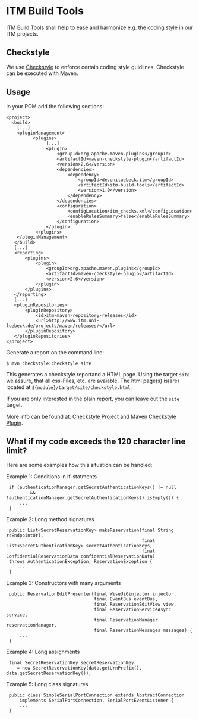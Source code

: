 ITM Build Tools
===============

ITM Build Tools shall help to ease and harmonize e.g. the coding style in our ITM projects.

Checkstyle
----------

We use [Checkstyle][checkstyle] to enforce certain coding style guidlines. Checkstyle can be executed with Maven.

Usage
-----

In your POM add the following sections:

    <project>
      <build>
    	[...]
    	<pluginManagement>
    		  <plugins>     
    		       [...]
                   <plugin>
                       <groupId>org.apache.maven.plugins</groupId>
                       <artifactId>maven-checkstyle-plugin</artifactId>
                       <version>2.6</version>
                       <dependencies>
                           <dependency>
                               <groupId>de.uniluebeck.itm</groupId>
                               <artifactId>itm-build-tools</artifactId>
                               <version>1.0</version>
                           </dependency>
                       </dependencies>
                       <configuration>
                           <configLocation>itm_checks.xml</configLocation>
    			           <enableRulesSummary>false</enableRulesSummary>
                       </configuration>
                   </plugin>
               </plugins>    
    	</pluginManagement>
       </build>
       [...]
       <reporting>
           <plugins>
               <plugin>
                   <groupId>org.apache.maven.plugins</groupId>
                   <artifactId>maven-checkstyle-plugin</artifactId>
                   <version>2.6</version>
               </plugin>
           </plugins>
       </reporting>
       [...]
       <pluginRepositories>
	       <pluginRepository>
			   <id>itm-maven-repository-releases</id>
			   <url>http://www.itm.uni-luebeck.de/projects/maven/releases/</url>
		   </pluginRepository>		   
	   </pluginRepositories>
    </project>

Generate a report on the command line:

    $ mvn checkstyle:checkstyle site

This generates a checkstyle reportand a HTML page. Using the target `site` we assure, that all css-Files, etc. are avaiable. The html page(s) is(are) located at `${module}/target/site/checkstyle.html`. 

If you are only interested in the plain report, you can leave out the `site` target.

More info can be found at: [Checkstyle Project][checkstyle] and [Maven Checkstyle Plugin][maven-checkstyle-plugin].

What if my code exceeds the 120 character line limit?
-----------------------------------------------------

Here are some examples how this situation can be handled:

Example 1: Conditions in if-statments

     if (authenticationManager.getSecretAuthenticationKeys() != null
             && !authenticationManager.getSecretAuthenticationKeys().isEmpty()) {
         ...
     }

Example 2: Long method signatures

     public List<SecretReservationKey> makeReservation(final String rsEndpointUrl,
                                                       final List<SecretAuthenticationKey> secretAuthenticationKeys,
                                                       final ConfidentialReservationData confidentialReservationData)
     throws AuthenticationException, ReservationException {
        ...
     }
     

Example 3: Constructors with many arguments

     public ReservationEditPresenter(final WiseUiGinjector injector,
                                     final EventBus eventBus,
                                     final ReservationEditView view,
                                     final ReservationServiceAsync service,
                                     final ReservationManager reservationManager,
                                     final ReservationMessages messages) {
         ...
     }
     

Example 4: Long assignments

     final SecretReservationKey secretReservationKey
        = new SecretReservationKey(data.getUrnPrefix(), data.getSecretReservationKey());
		
Example 5: Long class signatures

	 public class SimpleSerialPortConnection extends AbstractConnection 
		 implements SerialPortConnection, SerialPortEventListener {
		 ...
	 }

[checkstyle]:http://checkstyle.sourceforge.net/
[maven-checkstyle-plugin]:http://maven.apache.org/plugins/maven-checkstyle-plugin/
